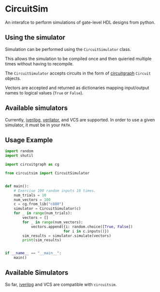 # CircuitSim

An interafce to perform simulations of gate-level HDL designs from python.

## Using the simulator
Simulation can be performed using the `CircuitSimulator` class.

This allows the simulation to be compiled once and then quieried multiple times without having to recompile.

The `CircuitSimulator` accepts circuits in the form of [circuitgraph](https://circuitgraph.github.io/circuitgraph/) `Circuit` objects.

Vectors are accepted and returned as dictionaries mapping input/output names to logical values (`True` or `False`).

## Available simulators

Currently, [iverilog](http://iverilog.icarus.com), [verilator](https://www.veripool.org/verilator/), and VCS are supported. In order to use a given simulator, it must be in your `PATH`.

## Usage Example
```python
import random
import shutil

import circuitgraph as cg

from circuitsim import CircuitSimulator


def main():
    # Exercise 100 random inputs 10 times.
    num_trials = 10
    num_vectors = 100
    c = cg.from_lib("c880")
    simulator = CircuitSimulator(c)
    for _ in range(num_trials):
        vectors = []
        for _ in range(num_vectors):
            vectors.append({i: random.choice([True, False])
                           for i in c.inputs()})
        sim_results = simulator.simulate(vectors)
        print(sim_results)


if __name__ == "__main__":
    main()
```

## Available Simulators
So far, [iverilog](http://iverilog.icarus.com) and VCS are compatible with `circuitsim`.
